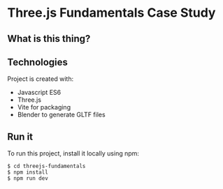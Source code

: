 # Three.js Fundamentals Case Study

## What is this thing?

	
## Technologies
Project is created with:
* Javascript ES6
* Three.js
* Vite for packaging
* Blender to generate GLTF files

## Run it
To run this project, install it locally using npm:

```
$ cd threejs-fundamentals
$ npm install
$ npm run dev
```